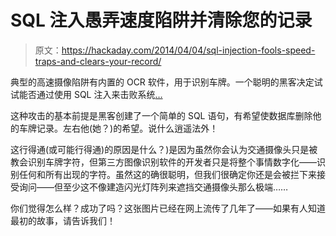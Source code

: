 # SQL 注入愚弄速度陷阱并清除您的记录

> 原文：<https://hackaday.com/2014/04/04/sql-injection-fools-speed-traps-and-clears-your-record/>

典型的高速摄像陷阱有内置的 OCR 软件，用于识别车牌。一个聪明的黑客决定试试能否通过使用 SQL 注入来击败系统[…](http://blog.ioactive.com/2013/03/sql-injection-in-wild.html)

这种攻击的基本前提是黑客创建了一个简单的 SQL 语句，有希望使数据库删除他的车牌记录。左右他(她？)的希望。说什么逍遥法外！

这行得通(或可能行得通)的原因是什么？)是因为虽然你会认为交通摄像头只是被教会识别车牌字符，但第三方图像识别软件的开发者只是将整个事情数字化——识别任何和所有出现的字符。虽然这的确很聪明，但我们很确定你还是会被拦下来接受询问——但至少这不像建造闪光灯阵列来遮挡交通摄像头那么极端……

你们觉得怎么样？成功了吗？这张图片已经在网上流传了几年了——如果有人知道最初的故事，请告诉我们！